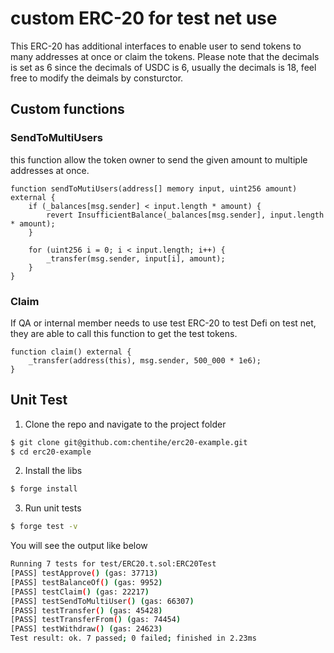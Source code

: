 # custom ERC-20 for test net use
This ERC-20 has additional interfaces to enable user to send tokens to many addresses at once or claim the tokens.
Please note that the decimals is set as 6 since the decimals of USDC is 6, usually the decimals is 18, feel free to modify the deimals by consturctor.

## Custom functions
### SendToMultiUsers
this function allow the token owner to send the given amount to multiple addresses at once.
```solidity
function sendToMutiUsers(address[] memory input, uint256 amount) external {
    if (_balances[msg.sender] < input.length * amount) {
        revert InsufficientBalance(_balances[msg.sender], input.length * amount);
    }
    
    for (uint256 i = 0; i < input.length; i++) {
        _transfer(msg.sender, input[i], amount);
    }
}
```
### Claim
If QA or internal member needs to use test ERC-20 to test Defi on test net, they are able to call this function to get the test tokens.
```solidity
function claim() external {
    _transfer(address(this), msg.sender, 500_000 * 1e6);
}
```
## Unit Test
1. Clone the repo and navigate to the project folder
```sh
$ git clone git@github.com:chentihe/erc20-example.git
$ cd erc20-example
```
2. Install the libs
```sh
$ forge install
```
3. Run unit tests
```sh
$ forge test -v
```
You will see the output like below
```sh
Running 7 tests for test/ERC20.t.sol:ERC20Test
[PASS] testApprove() (gas: 37713)
[PASS] testBalanceOf() (gas: 9952)
[PASS] testClaim() (gas: 22217)
[PASS] testSendToMultiUser() (gas: 66307)
[PASS] testTransfer() (gas: 45428)
[PASS] testTransferFrom() (gas: 74454)
[PASS] testWithdraw() (gas: 24623)
Test result: ok. 7 passed; 0 failed; finished in 2.23ms
```